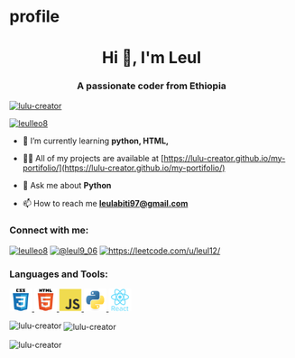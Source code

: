 # profile
<h1 align="center">Hi 👋, I'm Leul</h1>
<h3 align="center">A passionate coder from Ethiopia</h3>

<p align="left"> <a href="https://github.com/ryo-ma/github-profile-trophy"><img src="https://github-profile-trophy.vercel.app/?username=lulu-creator" alt="lulu-creator" /></a> </p>

<p align="left"> <a href="https://twitter.com/leulleo8" target="blank"><img src="https://img.shields.io/twitter/follow/leulleo8?logo=twitter&style=for-the-badge" alt="leulleo8" /></a> </p>

- 🌱 I’m currently learning **python, HTML,**

- 👨‍💻 All of my projects are available at [https://lulu-creator.github.io/my-portifolio/](https://lulu-creator.github.io/my-portifolio/)

- 💬 Ask me about **Python**

- 📫 How to reach me **leulabiti97@gmail.com**

<h3 align="left">Connect with me:</h3>
<p align="left">
<a href="https://twitter.com/leulleo8" target="blank"><img align="center" src="https://raw.githubusercontent.com/rahuldkjain/github-profile-readme-generator/master/src/images/icons/Social/twitter.svg" alt="leulleo8" height="30" width="40" /></a>
<a href="https://instagram.com/@leul9_06" target="blank"><img align="center" src="https://raw.githubusercontent.com/rahuldkjain/github-profile-readme-generator/master/src/images/icons/Social/instagram.svg" alt="@leul9_06" height="30" width="40" /></a>
<a href="https://www.leetcode.com/https://leetcode.com/u/leul12/" target="blank"><img align="center" src="https://raw.githubusercontent.com/rahuldkjain/github-profile-readme-generator/master/src/images/icons/Social/leet-code.svg" alt="https://leetcode.com/u/leul12/" height="30" width="40" /></a>
</p>

<h3 align="left">Languages and Tools:</h3>
<p align="left"> <a href="https://www.w3schools.com/css/" target="_blank" rel="noreferrer"> <img src="https://raw.githubusercontent.com/devicons/devicon/master/icons/css3/css3-original-wordmark.svg" alt="css3" width="40" height="40"/> </a> <a href="https://www.w3.org/html/" target="_blank" rel="noreferrer"> <img src="https://raw.githubusercontent.com/devicons/devicon/master/icons/html5/html5-original-wordmark.svg" alt="html5" width="40" height="40"/> </a> <a href="https://developer.mozilla.org/en-US/docs/Web/JavaScript" target="_blank" rel="noreferrer"> <img src="https://raw.githubusercontent.com/devicons/devicon/master/icons/javascript/javascript-original.svg" alt="javascript" width="40" height="40"/> </a> <a href="https://www.python.org" target="_blank" rel="noreferrer"> <img src="https://raw.githubusercontent.com/devicons/devicon/master/icons/python/python-original.svg" alt="python" width="40" height="40"/> </a> <a href="https://reactjs.org/" target="_blank" rel="noreferrer"> <img src="https://raw.githubusercontent.com/devicons/devicon/master/icons/react/react-original-wordmark.svg" alt="react" width="40" height="40"/> </a> </p>

<p><img align="left" src="https://github-readme-stats.vercel.app/api/top-langs?username=lulu-creator&show_icons=true&locale=en&layout=compact" alt="lulu-creator" /></p>

<p>&nbsp;<img align="center" src="https://github-readme-stats.vercel.app/api?username=lulu-creator&show_icons=true&locale=en" alt="lulu-creator" /></p>

<p><img align="center" src="https://github-readme-streak-stats.herokuapp.com/?user=lulu-creator&" alt="lulu-creator" /></p>
